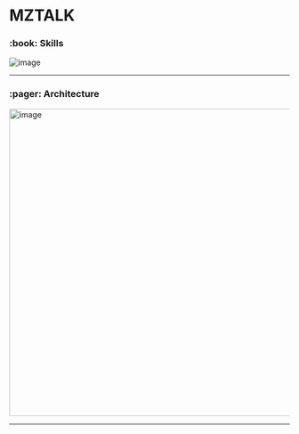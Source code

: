 <h1>MZTALK</h1>

<h3> :book: Skills </h3>

![image](https://user-images.githubusercontent.com/102157839/211439390-a174069a-e26d-44ce-88d4-d7988f7e229c.png)



---
<h3> :pager: Architecture</h3>

<img width="553" alt="image" src="https://user-images.githubusercontent.com/102157839/211434879-b7e957a3-ca21-4879-bef6-bc0f93f2a0ff.png">

---

